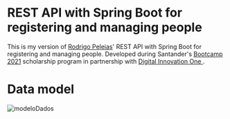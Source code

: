 # REST API with Spring Boot for registering and managing people

This is my version of [Rodrigo Peleias](https://github.com/rpeleias/personapi_dio_live_coding/blob/master/system.properties)' REST API with Spring Boot for registering and managing people. Developed during Santander's [Bootcamp 2021](https://app.becas-santander.com/pt-BR/program/santanderbootcamp) scholarship program in partnership with [Digital Innovation One ](https://digitalinnovation.one/).

# Data model
![modeloDados](https://user-images.githubusercontent.com/80361071/132418164-a2fd7d5a-cc76-4e9a-b03b-cdd8bb1ea0f2.png)
